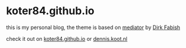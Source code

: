koter84.github.io
=================

this is my personal blog, the theme is based on [mediator](https://github.com/dirkfabisch/mediator) by [Dirk Fabish](https://github.com/dirkfabisch/)

check it out on [koter84.github.io](http://koter84.github.io) or [dennis.koot.nl](http://dennis.koot.nl)
